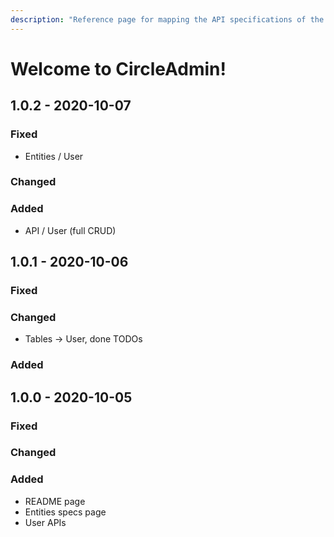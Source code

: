 ```yaml
---
description: "Reference page for mapping the API specifications of the project in question. Any corrections or improvements are welcome to the GitHub repository (by authorized personnel \U0001F62C)."
---
```


# Welcome to CircleAdmin!

## 1.0.2 - 2020-10-07

### Fixed

* Entities / User

### Changed

### Added

* API / User \(full CRUD\)

## 1.0.1 - 2020-10-06

### Fixed

### Changed

* Tables -&gt; User, done TODOs

### Added

## 1.0.0 - 2020-10-05

### Fixed

### Changed

### Added

* README page
* Entities specs page
* User APIs

## 

